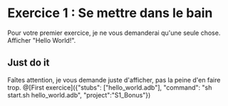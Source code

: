 # Exercice 1 : Se mettre dans le bain

Pour votre premier exercice, je ne vous demanderai qu'une seule chose. Afficher "Hello World!".

## Just do it

Faîtes attention, je vous demande juste d'afficher, pas la peine d'en faire trop. 
@[First exercice]({"stubs": ["hello_world.adb"], "command": "sh start.sh hello_world.adb", "project":"S1_Bonus"})
